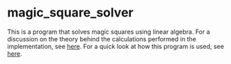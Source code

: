 # magic_square_solver

This is a program that solves magic squares using linear algebra. For a discussion on the theory behind the calculations performed in the implementation, see [here](<Magic Squares.pdf>). For a quick look at how this program is used, see [here](demo.png).
